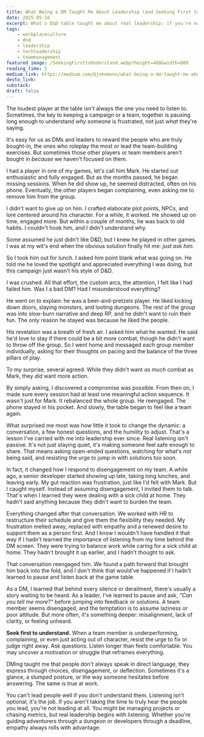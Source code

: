 ```yaml
---
title: What Being a DM Taught Me About Leadership (and Seeking First to Understand)
date: 2025-05-16
excerpt: What a D&D table taught me about real leadership: if you're not truly listening, you're not leading. A story about empathy, disengagement, and growth.
tags:
    - workplaceculture
    - dnd
    - leadership
    - techleadership
    - teammanagement
featured_image: /SeekingFirsttoUnderstand.webp?height=400&width=800
reading_time: 5
medium_link: https://medium.com/@johnmunn/what-being-a-dm-taught-me-about-leadership-and-seeking-first-to-understand-e2694b4cf69c
devto_link:
substack:
draft: false
---
```


The loudest player at the table isn't always the one you need to listen to. Sometimes, the key to keeping a campaign or a team, together is pausing long enough to understand _why_ someone is frustrated, not just _what_ they're saying.

It's easy for us as DMs and leaders to reward the people who are truly bought-in, the ones who roleplay the most or lead the team-building exercises. But sometimes those other players or team members aren't bought in _because_ we haven't focused on them.

I had a player in one of my games, let's call him Mark. He started out enthusiastic and fully engaged. But as the months passed, he began missing sessions. When he did show up, he seemed distracted, often on his phone. Eventually, the other players began complaining, even asking me to remove him from the group.

I didn't want to give up on him. I crafted elaborate plot points, NPCs, and lore centered around his character. For a while, it worked. He showed up on time, engaged more. But within a couple of months, he was back to old habits. I couldn't hook him, and I didn't understand why.

Some assumed he just didn't like D&D, but I knew he played in other games. I was at my wit's end when the obvious solution finally hit me: _just ask him._

So I took him out for lunch. I asked him point blank what was going on. He told me he loved the spotlight and appreciated everything I was doing, but this campaign just wasn't his style of D&D.

I was crushed. All that effort, the custom arcs, the attention, I felt like I had failed him. Was I a bad DM? Had I misunderstood everything?

He went on to explain: he was a beer-and-pretzels player. He liked kicking down doors, slaying monsters, and looting dungeons. The rest of the group was into slow-burn narrative and deep RP, and he didn't want to ruin their fun. The only reason he stayed was because he liked the people.

His revelation was a breath of fresh air. I asked him what he wanted. He said he'd love to stay if there could be a bit more combat, though he didn't want to throw off the group. So I went home and messaged each group member individually, asking for their thoughts on pacing and the balance of the three pillars of play.

To my surprise, several agreed. While they didn't want _as much_ combat as Mark, they _did_ want more action.

By simply asking, I discovered a compromise was possible. From then on, I made sure every session had at least one meaningful action sequence. It wasn't just for Mark. It rebalanced the whole group. He reengaged. The phone stayed in his pocket. And slowly, the table began to feel like a team again.

What surprised me most was how little it took to change the dynamic: a conversation, a few honest questions, and the humility to adjust. That's a lesson I've carried with me into leadership ever since. Real listening isn't passive. It's not just staying quiet, it's making someone feel safe enough to share. That means asking open-ended questions, watching for what's _not_ being said, and resisting the urge to jump in with solutions too soon.

In fact, it changed how I respond to disengagement on my team. A while ago, a senior developer started showing up late, taking long lunches, and leaving early. My gut reaction was frustration, just like I'd felt with Mark. But I caught myself. Instead of assuming disengagement, I invited them to talk. That's when I learned they were dealing with a sick child at home. They hadn't said anything because they didn't want to burden the team.

Everything changed after that conversation. We worked with HR to restructure their schedule and give them the flexibility they needed. My frustration melted away, replaced with empathy and a renewed desire to support them as a person first. And I know I wouldn't have handled it that way if I hadn't learned the importance of listening from my time behind the DM screen. They were trying to balance work while caring for a sick child at home. They hadn't brought it up earlier, and I hadn't thought to ask.

That conversation reengaged him. We found a path forward that brought him back into the fold, and I don't think that would've happened if I hadn't learned to pause and listen back at the game table.

As a DM, I learned that behind every silence or derailment, there's usually a story waiting to be heard. As a leader, I've learned to pause and ask, _"Can you tell me more?"_ before jumping into feedback or solutions. A team member seems disengaged, and the temptation is to assume laziness or poor attitude. But more often, it's something deeper: misalignment, lack of clarity, or feeling unheard.

**Seek first to understand.** When a team member is underperforming, complaining, or even just acting out of character, resist the urge to fix or judge right away. Ask questions. Listen longer than feels comfortable. You may uncover a motivation or struggle that reframes everything.

DMing taught me that people don't always speak in direct language, they express through choices, disengagement, or deflection. Sometimes it's a glance, a slumped posture, or the way someone hesitates before answering. The same is true at work.

You can't lead people well if you don't understand them. Listening isn't optional, it's the job. If you aren't taking the time to truly hear the people you lead, you're not leading at all. You might be managing projects or chasing metrics, but real leadership begins with listening. Whether you're guiding adventurers through a dungeon or developers through a deadline, empathy always rolls with advantage.